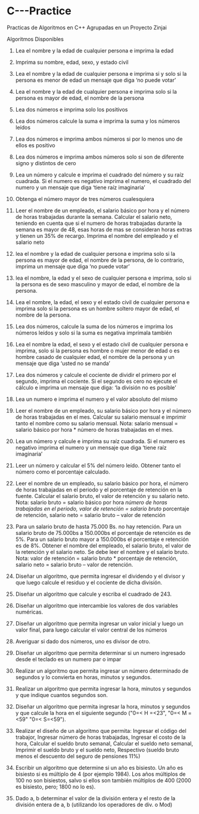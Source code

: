 # C---Practice

Practicas de Algoritmos en C++ Agrupadas en un Proyecto Zinjai

Algoritmos Disponibles

1.	Lea el nombre y la edad de cualquier persona e imprima la edad

2.	Imprima su nombre, edad, sexo, y estado civil

3.	Lea el nombre y la edad de cualquier persona e imprima si y solo si la persona es menor de edad un mensaje que diga ‘no puede votar’

4.	Lea el nombre y la edad de cualquier persona e imprima solo si la persona es mayor de edad, el nombre de la persona

5.	Lea dos números e imprima solo los positivos

6.	Lea dos números calcule la suma e imprima la suma y los números leídos

7.	Lea dos números e imprima ambos números si por lo menos uno de ellos es positivo

8.	Lea dos números e imprima ambos números solo si son de diferente signo y distintos de cero

9.	Lea un número y calcule e imprima el cuadrado del número y su raíz cuadrada. Si el numero es negativo imprima el numero, el cuadrado del numero y un mensaje que diga ‘tiene raíz imaginaria’

10.	Obtenga el número mayor de tres números cualesquiera

11.	Leer el nombre de un empleado, el salario básico por hora y el número de horas trabajadas durante la semana. Calcular el salario neto, teniendo en cuenta que si el numero de horas trabajadas durante la semana es mayor de 48, esas horas de mas se consideran horas extras y tienen un 35% de recargo. Imprima el nombre del empleado y el salario neto

12.	lea el nombre y la edad de cualquier persona e imprima solo si la persona es mayor de edad, el nombre de la persona, de lo contrario, imprima un mensaje que diga ‘no puede votar’

13.	lea el nombre, la edad y el sexo de cualquier persona e imprima, solo si la persona es de sexo masculino y mayor de edad, el nombre de la persona.

14.	Lea el nombre, la edad, el sexo y el estado civil de cualquier persona e imprima solo si la persona es un hombre soltero mayor de edad, el nombre de la persona.

15.	Lea dos números, calcule la suma de los números e imprima los números leídos y solo si la suma es negativa imprímala también

16.	Lea el nombre la edad, el sexo y el estado civil de cualquier persona e imprima, solo si la persona es hombre o mujer menor de edad o es hombre casado de cualquier edad, el nombre de la persona y un mensaje que diga ‘usted no se manda’

17.	Lea dos números y calcule el cociente de dividir el primero por el segundo, imprima el cociente. Si el segundo es cero no ejecute el cálculo e imprima un mensaje que diga: ‘la división no es posible’
18.	Lea un numero e imprima el numero y el valor absoluto del mismo

19.	Leer el nombre de un empleado, su salario básico por hora y el número de horas trabajadas en el mes. Calcular su salario mensual e imprimir tanto el nombre como su salario mensual. Nota: salario mensual = salario básico por hora * número de horas trabajadas en el mes.

20.	Lea un número y calcule e imprima su raíz cuadrada. Si el numero es negativo imprima el numero y un mensaje que diga ‘tiene raíz imaginaria’

21.	Leer un número y calcular el 5% del número leído. Obtener tanto el número como el porcentaje calculado.

22.	Leer el nombre de un empleado, su salario básico por hora, el número de horas trabajadas en el periodo y el porcentaje de retención en la fuente. Calcular el salario bruto, el valor de retención y su salario neto. Nota: salario bruto = salario básico por hora *número de horas trabajadas en el periodo, valor de retención = salario bruto* porcentaje de retención, salario neto = salario bruto – valor de retención

23.	Para un salario bruto de hasta 75.000 Bs. no hay retención. Para un salario bruto de 75.000bs a 150.000bs el porcentaje de retención es de 5%. Para un salario bruto mayor a 150.000bs el porcentaje e retención es de 8%. Obtener el nombre del empleado, el salario bruto, el valor de la retención y el salario neto. Se debe leer el nombre y el salario bruto. Nota: valor de retención = salario bruto * porcentaje de retención, salario neto = salario bruto – valor de retención.

24.	Diseñar un algoritmo, que permita ingresar el dividendo y el divisor y que luego calcule el residuo y el cociente de dicha división. 

25.	Diseñar un algoritmo que calcule y escriba el cuadrado de 243. 

26.	Diseñar un algoritmo que intercambie los valores de dos variables numéricas.

27.	Diseñar un algoritmo que permita ingresar un valor inicial y luego un valor final, para luego calcular el valor central de los números 

28.	Averiguar si dado dos números, uno es divisor de otro.  

29.	Diseñar un algoritmo que permita determinar si un numero ingresado desde el teclado es un numero par o impar 

30.	Realizar un algoritmo que permita ingresar un número determinado de segundos y lo convierta en horas, minutos y segundos.

31.	Realizar un algoritmo que permita ingresar la hora, minutos y segundos y que indique cuantos segundos son.   

32.	Diseñar un algoritmo que permita ingresar la hora, minutos y segundos y que calcule la hora en el siguiente segundo ("0=< H =<23", "0=< M =<59" "0=< S=<59"). 
33.	Realizar el diseño de un algoritmo que permita: Ingresar el código del trabajor, Ingresar número de horas trabajadas, Ingresar el costo de la hora, Calcular el sueldo bruto semanal, Calcular el sueldo neto semanal, Imprimir el sueldo bruto y el sueldo neto, Respectivo (sueldo bruto menos el descuento del seguro de pensiones 11%)

34.	Escribir un algoritmo que determine si un año es bisiesto. Un año es bisiesto si es múltiplo de 4 (por ejemplo 1984). Los años múltiplos de 100 no son bisiestos, salvo si ellos son también múltiplos de 400 (2000 es bisiesto, pero;  1800 no lo es).  

35.	Dado a, b determinar el valor de la división entera y el resto de la división entera de a, b (utilizando los operadores de div. o Mod) 

